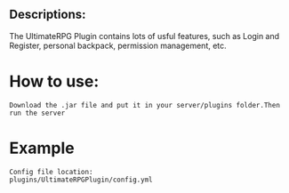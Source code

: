 ## Descriptions:
  The UltimateRPG Plugin contains lots of usful features, such as Login and Register, personal backpack, permission management, etc.
  # How to use:
    Download the .jar file and put it in your server/plugins folder.Then run the server

  # Example
    Config file location:
    plugins/UltimateRPGPlugin/config.yml
  
